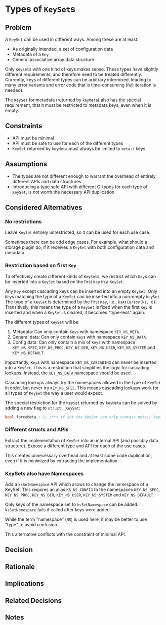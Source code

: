 # Types of `KeySet`s

## Problem

A `KeySet` can be used in different ways.
Among these are at least:

- As originally intended, a set of configuration data
- Metadata of a `Key`
- General associative array data structure

Only `KeySet`s with one kind of keys makes sense.
These types have slightly different requirements, and therefore need to be treated differently.
Currently, keys of different types can be arbitrary intermixed, leading to many error variants and error code that is time-consuming (full iteration is needed).

The `KeySet` for metadata (returned by `keyMeta`) also has the special requirement, that it must be restricted to metadata keys, even when it is empty.

## Constraints

- API must be minimal
- API must be safe to use for each of the different types
- `KeySet` returned by `keyMeta` must always be limited to `meta:/` keys

## Assumptions

- The types are not different enough to warrant the overhead of entirely different APIs and data structures.
- Introducing a type safe API with different C-types for each type of `KeySet`, is not worth the necessary API duplication.

## Considered Alternatives

### No restrictions

Leave `KeySet` entirely unrestricted, so it can be used for each use case.

Sometimes there can be odd edge cases.
For example, what should a storage plugin do, if it receives a `KeySet` with both configuration data and metadata.

### Restriction based on first `Key`

To effectively create different kinds of `KeySet`s, we restrict which `Key`s can be inserted into a `KeySet` based on the first `Key` in a `KeySet`.

Any `Key` except cascading keys can be inserted into an empty `KeySet`.
Only `Key`s matching the type of a `KeySet` can be inserted into a non-empty `KeySet`.
The type of a `KeySet` is determined by the first `Key`, i.e., `ksAtCursor(ks, 0)`.
Transitively, this means the type of a `KeySet` is fixed when the first `Key` is inserted and when a `KeySet` is cleared, it becomes "type-less" again.

The different types of `KeySet` will be:

1. Metadata:
   Can only contain `Key`s with namespace `KEY_NS_META`.
2. General data:
   Can only contain `Key`s with namespace `KEY_NS_DATA`.
3. Config data:
   Can only contain a mix of `Key`s with namespace `KEY_NS_SPEC`, `KEY_NS_PROC`, `KEY_NS_DIR`, `KEY_NS_USER`, `KEY_NS_SYSTEM` and `KEY_NS_DEFAULT`.

Importantly, `Key`s with namespace `KEY_NS_CASCADING` can never be inserted into a `KeySet`.
This is a restriction that simplifies the logic for cascading lookups.
Instead, the `KEY_NS_DATA` namespace should be used.

Cascading lookups always try the namespaces allowed in the type of `KeySet` in order, but never try `KEY_NS_SPEC`.
This means cascading lookups work for all types of `KeySet` the way a user would expect.

The special restriction for the `KeySet` returned by `keyMeta` can be solved by adding a new flag to `struct _KeySet`:

```c
bool forceMeta : 1; /**< if set the KeySet can only contain meta:/ keys */
```

### Different structs and APIs

Extract the implementation of `KeySet` into an internal API (and possibly data structure).
Expose a different type and API for each of the use cases.

This creates unnecessary overhead and at least some code duplication, even if it is minimized by extracting the implementation.

### KeySets also have Namespaces

Add a `ksSetNamespace` API which allows to change the namespace of a KeySet.
This requires an alias `KS_NS_CONFIG` to the namespaces `KEY_NS_SPEC`, `KEY_NS_PROC`, `KEY_NS_DIR`, `KEY_NS_USER`, `KEY_NS_SYSTEM` and `KEY_NS_DEFAULT`.

Only keys of the namespace set to `ksSetNamespace` can be added.
`ksSetNamespace` fails if called after keys were added.

While the term "namespace" (`NS`) is used here, it may be better to use "type" to avoid confusion.

This alternative conflicts with the constraint of minimal API.

## Decision

## Rationale

## Implications

## Related Decisions

## Notes
